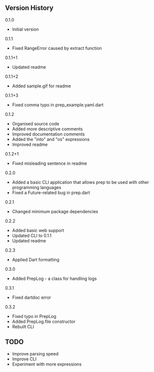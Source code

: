 ## Version History

0.1.0
- Initial version

0.1.1
- Fixed RangeError caused by extract function

0.1.1+1
- Updated readme

0.1.1+2
- Added sample.gif for readme

0.1.1+3
- Fixed comma typo in prep_example.yaml.dart

0.1.2
- Organised source code
- Added more descriptive comments
- Improved documentation comments
- Added the "into" and "os" expressions
- Improved readme

0.1.2+1
- Fixed misleading sentence in readme

0.2.0
- Added a basic CLI application that allows prep to be used with other programming languages
- Fixed a Future-related bug in prep.dart

0.2.1
- Changed minimum package dependencies

0.2.2
- Added basic web support
- Updated CLI to 0.1.1
- Updated readme

0.2.3
- Applied Dart formatting

0.3.0
- Added PrepLog - a class for handling logs

0.3.1
- Fixed dartdoc error

0.3.2
- Fixed typo in PrepLog
- Added PrepLog.file constructor
- Rebuilt CLI

## TODO

- Improve parsing speed
- Improve CLI
- Experiment with more expressions